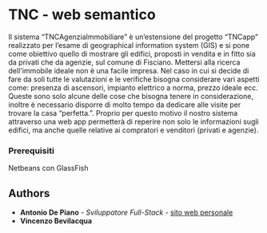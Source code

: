 # TNC - web semantico

Il sistema “TNCAgenziaImmobiliare” è un’estensione del progetto “TNCapp” realizzato per l’esame di geographical information system (GIS) e si pone come obiettivo quello di mostrare gli edifici, proposti in vendita e in fitto sia da privati che da agenzie, sul comune di Fisciano. Mettersi alla ricerca dell'immobile ideale non è una facile impresa. Nel caso in cui si decide di fare da soli tutte le valutazioni e le verifiche bisogna considerare vari aspetti come: presenza di ascensori, impianto elettrico a norma, prezzo ideale ecc. Queste sono solo alcune delle cose che bisogna tenere in considerazione, inoltre è necessario disporre di molto tempo da dedicare alle visite per trovare la casa “perfetta.”. 
Proprio per questo motivo il nostro sistema attraverso una web app permetterà di reperire non solo le informazioni sugli edifici, ma anche quelle relative ai compratori e venditori (privati e agenzie).


### Prerequisiti

Netbeans con GlassFish


## Authors

* **Antonio De Piano** - *Sviluppatore Full-Stack* - [sito web personale](http://www.depiano.it)
* **Vincenzo Bevilacqua**
